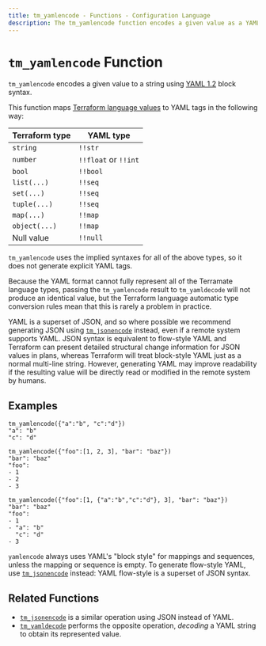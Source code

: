 ```yaml
---
title: tm_yamlencode - Functions - Configuration Language
description: The tm_yamlencode function encodes a given value as a YAML string.
---
```


# `tm_yamlencode` Function

`tm_yamlencode` encodes a given value to a string using
[YAML 1.2](https://yaml.org/spec/1.2/spec.html) block syntax.

This function maps
[Terraform language values](https://developer.hashicorp.com/terraform/language/expressions/types)
to YAML tags in the following way:

| Terraform type | YAML type            |
| -------------- | -------------------- |
| `string`       | `!!str`              |
| `number`       | `!!float` or `!!int` |
| `bool`         | `!!bool`             |
| `list(...)`    | `!!seq`              |
| `set(...)`     | `!!seq`              |
| `tuple(...)`   | `!!seq`              |
| `map(...)`     | `!!map`              |
| `object(...)`  | `!!map`              |
| Null value     | `!!null`             |

`tm_yamlencode` uses the implied syntaxes for all of the above types, so it does
not generate explicit YAML tags.

Because the YAML format cannot fully represent all of the Terramate language
types, passing the `tm_yamlencode` result to `tm_yamldecode` will not produce an
identical value, but the Terraform language automatic type conversion rules
mean that this is rarely a problem in practice.

YAML is a superset of JSON, and so where possible we recommend generating
JSON using [`tm_jsonencode`](./tm_jsonencode.md) instead, even if
a remote system supports YAML. JSON syntax is equivalent to flow-style YAML
and Terraform can present detailed structural change information for JSON
values in plans, whereas Terraform will treat block-style YAML just as a normal
multi-line string. However, generating YAML may improve readability if the
resulting value will be directly read or modified in the remote system by
humans.

## Examples

```
tm_yamlencode({"a":"b", "c":"d"})
"a": "b"
"c": "d"

tm_yamlencode({"foo":[1, 2, 3], "bar": "baz"})
"bar": "baz"
"foo":
- 1
- 2
- 3

tm_yamlencode({"foo":[1, {"a":"b","c":"d"}, 3], "bar": "baz"})
"bar": "baz"
"foo":
- 1
- "a": "b"
  "c": "d"
- 3
```

`yamlencode` always uses YAML's "block style" for mappings and sequences, unless
the mapping or sequence is empty. To generate flow-style YAML, use
[`tm_jsonencode`](./tm_jsonencode.md) instead: YAML flow-style is a superset
of JSON syntax.

## Related Functions

- [`tm_jsonencode`](./tm_jsonencode.md) is a similar operation using JSON instead
  of YAML.
- [`tm_yamldecode`](./tm_yamldecode.md) performs the opposite operation, _decoding_
  a YAML string to obtain its represented value.
